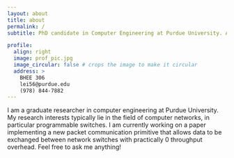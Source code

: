 ```yaml
---
layout: about
title: about
permalink: /
subtitle: PhD candidate in Computer Engineering at Purdue University. Advised by Dr. Vishal Shrivastav.

profile:
  align: right
  image: prof_pic.jpg
  image_circular: false # crops the image to make it circular
  address: >
    BHEE 306
    lei56@purdue.edu
    (978) 844-7882
---
```


I am a graduate researcher in computer engineering at Purdue University. My research interests typically lie in the field of computer networks, in particular programmable switches. I am currently working on a paper implementing a new packet communication primitive that allows data to be exchanged between network switches with practically 0 throughput overhead. Feel free to ask me anything! 
